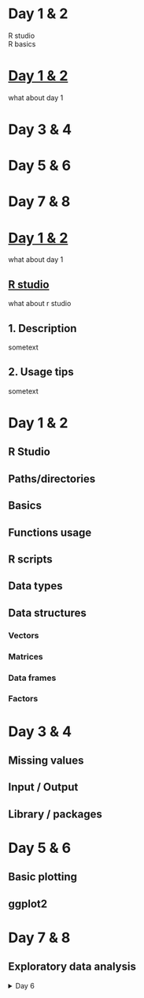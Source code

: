
<h1 class="title"> Day 1 & 2 </h1>

<div id="TOC">
   <ul>
   <li>
   	<a href="#rstudio">R studio</a>
   </li>
   <li>
   	<a href="#rbasics">R basics</a>
   </li>

   </ul>
</div>




<div id="day12">
   <h1>
       <a href="#TOC">Day 1 & 2</a>
   </h1>
   <p>
       what about day 1
   </p>
</div>







<h1 class="title"> Day 3 & 4 </h1>
<h1 class="title"> Day 5 & 6 </h1>
<h1 class="title"> Day 7 & 8 </h1>


<div id="day12">
   <h1>
       <a href="#TOC">Day 1 & 2</a>
   </h1>
   <p>
       what about day 1
   </p>
</div>
<div id="rstudio">
   <h2>
       <a href="#TOC">R studio</a>
   </h2>
   <p>
	what about r studio
   </p>
</div>



<a name="desc"></a>
## 1. Description

sometext

<a name="usage"></a>
## 2. Usage tips

sometext



<h1>Day 1 & 2</h1>
<h2>R Studio</h2>
<h2>Paths/directories</h2>
<h2>Basics</h2>
<h2>Functions usage</h2>
<h2>R scripts</h2>
<h2>Data types</h2>
<h2>Data structures</h2>
<h3>Vectors</h3>
<h3>Matrices</h3>
<h3>Data frames</h3>
<h3>Factors</h3>

<h1>Day 3 & 4</h1>
<h2>Missing values</h2>
<h2>Input / Output</h2>
<h2>Library / packages</h2>

<h1>Day 5 & 6</h1>
<h2>Basic plotting</h2>
<h2>ggplot2</h2>

<h1>Day 7 & 8</h1>
<h2>Exploratory data analysis</h2>


<details>
<summary>Day 6</summary>

* markdown list 1
* markdown list 2

</details>

